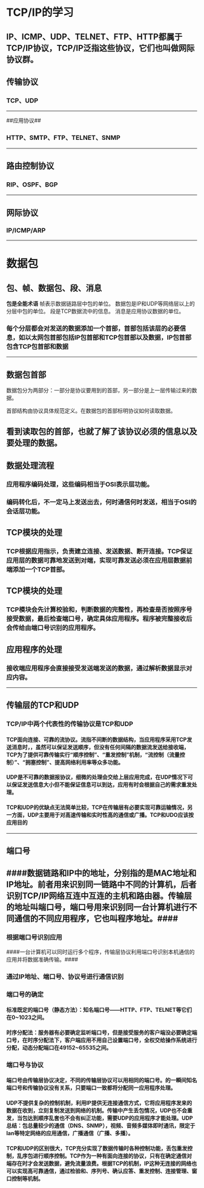 # TCP/IP的学习 #
IP、ICMP、UDP、TELNET、FTP、HTTP都属于TCP/IP协议，TCP/IP泛指这些协议，它们也叫做网际协议群。
----
## 传输协议 ##
### TCP、UDP ###
---
##应用协议##
### HTTP、SMTP、FTP、TELNET、SNMP ###
----
## 路由控制协议 ##
### RIP、OSPF、BGP ###
----
## 网际协议 ##
### IP/ICMP/ARP ###
----
# 数据包 #
## 包、帧、数据包、段、消息 ##
**包是全能术语**
帧表示数据链路层中包的单位。
数据包是IP和UDP等网络层以上的分层中包的单位。
段是TCP数据流中的信息。
消息是应用协议数据的单位。
### 每个分层都会对发送的数据添加一个首部，首部包括该层的必要信息，如以太网包首部包括IP包首部和TCP包首部以及数据，IP包首部包含TCP包首部和数据 ###
-----
## 数据包首部 ##
数据包分为两部分：一部分是协议要用到的首部，另一部分是上一层传输过来的数据。

首部结构由协议具体规范定义。在数据包的首部标明协议如何读取数据。

看到读取包的首部，也就了解了该协议必须的信息以及要处理的数据。
----
## 数据处理流程 ##
### 应用程序编码处理，这些编码相当于OSI表示层功能。 ###
### 编码转化后，不一定马上发送出去，何时通信何时发送，相当于OSI的会话层功能。 ###
## TCP模块的处理 ##
### TCP根据应用指示，负责建立连接、发送数据、断开连接。TCP保证应用层的数据可靠地发送到对端，实现可靠发送必须在应用层数据前端添加一个TCP首部。 ###
## TCP模块的处理 ##
### TCP模块会先计算校验和，判断数据的完整性，再检查是否按照序号接受数据，最后检查端口号，确定具体应用程序。程序被完整接收后会传给由端口号识别的应用程序。 ###
## 应用程序的处理 ##
### 接收端应用程序会直接接受发送端发送的数据，通过解析数据显示对应内容。 ###
------
## 传输层的TCP和UDP ##
### TCP/IP中两个代表性的传输协议是TCP和UDP ###
#### TCP面向连接、可靠的流协议。流指不间断的数据结构，当应用程序采用TCP发送消息时，，虽然可以保证发送顺序，但没有任何间隔的数据流发送给接收端，TCP为了提供可靠传输实行“顺序控制”、“重发控制”机制，“流控制（流量控制）”、“拥塞控制”、提高网络利用率等众多功能。 ####
#### UDP是不可靠的数据报协议，细微的处理会交给上层应用完成，在UDP情况下可以保证发送信息大小但不能保证信息可以到达，应用有时会根据自己的需求重发处理。 ####
#### TCP和UDP的优缺点无法简单比较，TCP在传输层有必要实现可靠运输情况，另一方面，UDP主要用于对高速传输和实时性高的通信或广播。TCP和UDO应该按应用目的 ####
-----
## 端口号 ##
####数据链路和IP中的地址，分别指的是MAC地址和IP地址。前者用来识别同一链路中不同的计算机，后者识别TCP/IP网络互连中互连的主机和路由器。传输层的地址叫端口号，端口号用来识别同一台计算机进行不同通信的不同应用程序，它也叫程序地址。####
----------------
### 根据端口号识别应用 ###
####一台计算机可以同时运行多个程序，传输层协议利用端口号识别本机通信的应用并将数据准确传输。####
### 通过IP地址、端口号、协议号进行通信识别 ###

### 端口号的确定 ###
#### 标准既定的端口号（静态方法）：知名端口号——HTTP、FTP、TELNET等它们在0~1023之间。 ####
#### 时序分配法：服务器有必要确定监听端口号，但是接受服务的客户端没必要确定端口号，在时序分配法下，客户端应用不用自己设置端口号，全权交给操作系统进行分配，动态分配端口在49152~65535之间。 ####

### 端口号与协议 ###
#### 端口号由传输层协议决定，不同的传输层协议可以用相同的端口号。的一瞬间知名端口号和传输协议没有关系，只要端口一致都将分配同一应用程序处理。 ####
#### UDP不提供复杂的控制机制，利用IP提供无连接通信方式，它将应用程序发来的数据在收到，立刻复制发送到网络的机制。传输中产生丢包情况，UDP也不会重发，当包达到顺序乱套也不会有纠正功能，需要UDP的应用程序才能处理。UDP总结：包总量较少的通信（DNS、SNMP），视频、音频多媒体即时通讯，限定于lan等特定网络的应用通信，广播通信（广播、多播）。 ####
#### TCP和UDP的区别很大，TCP充分实现了数据传输时各种控制功能，丢包重发控制，乱序包进行顺序控制。TCP作为一种有面向连接的协议，只有在确定通信对端存在时才会发送数据，避免流量浪费。根据TCP的机制，IP这种无连接的网络也可以实现高可靠通信，通过检验和、序列号、确认应答、重发控制、连接管理、窗口控制等机制。 ####

